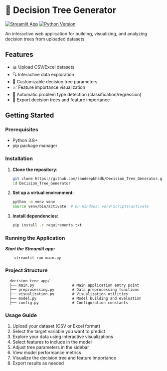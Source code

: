 #  🌳 Decision Tree Generator

[![Streamlit App](https://static.streamlit.io/badges/streamlit_badge_black_white.svg)](https://your-app-url.streamlit.app/)
[![Python Version](https://img.shields.io/badge/python-3.8%2B-blue)](https://www.python.org/downloads/)

An interactive web application for building, visualizing, and analyzing decision trees from uploaded datasets.


## Features

-  📊 Upload CSV/Excel datasets
-  🔍 Interactive data exploration
-  🌳 Customizable decision tree parameters
-  📈 Feature importance visualization
-  🎯 Automatic problem type detection (classification/regression)
-  💾 Export decision trees and feature importance

## Getting Started

### Prerequisites

- Python 3.8+
- pip package manager

### Installation

1. **Clone the repository**:
   ```bash
   git clone https://github.com/sandeepkhadk/Decision_Tree_Generator.git
   cd Decision_Tree_Generator
   
2. **Set up a virtual environment**:
   ```bash
   python -m venv venv
   source venv/bin/activate  # On Windows: venv\Scripts\activate

3. **Install dependencies:**
    ```bash
   pip install -r requirements.txt

### Running the Application
   ***Start the Streamlit app:***
   
        streamlit run main.py
### Project Structure
      decision_tree_app/
      ├── main.py                 # Main application entry point
      ├── preprocessing.py        # Data preprocessing functions
      ├── visualization.py        # Visualization utilities
      ├── model.py                # Model building and evaluation
      ├── config.py               # Configuration constants

### Usage Guide
   1. Upload your dataset (CSV or Excel format)
   2. Select the target variable you want to predict
   3. Explore your data using interactive visualizations
   4. Select features to include in the model
   5. Adjust tree parameters in the sidebar
   6. View model performance metrics
   7. Visualize the decision tree and feature importance
   8. Export results as needed



 
